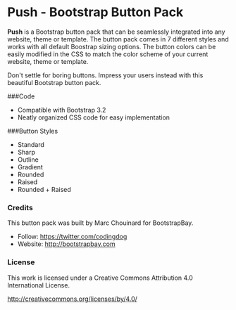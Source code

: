 # Push - Bootstrap Button Pack
**Push** is a Bootstrap button pack that can be seamlessly integrated into any website, theme or template. The button pack comes in 7 different styles and works with all default Boostrap sizing options. The button colors can be easily modified in the CSS to match the color scheme of your current website, theme or template.

Don't settle for boring buttons. Impress your users instead with this beautiful Bootstrap button pack.

###Code
- Compatible with Bootstrap 3.2
- Neatly organized CSS code for easy implementation

###Button Styles
- Standard
- Sharp
- Outline
- Gradient
- Rounded
- Raised
- Rounded + Raised

### Credits
This button pack was built by Marc Chouinard for BootstrapBay.
- Follow: https://twitter.com/codingdog
- Website: http://bootstrapbay.com

### License
This work is licensed under a Creative Commons Attribution 4.0 International License.

http://creativecommons.org/licenses/by/4.0/